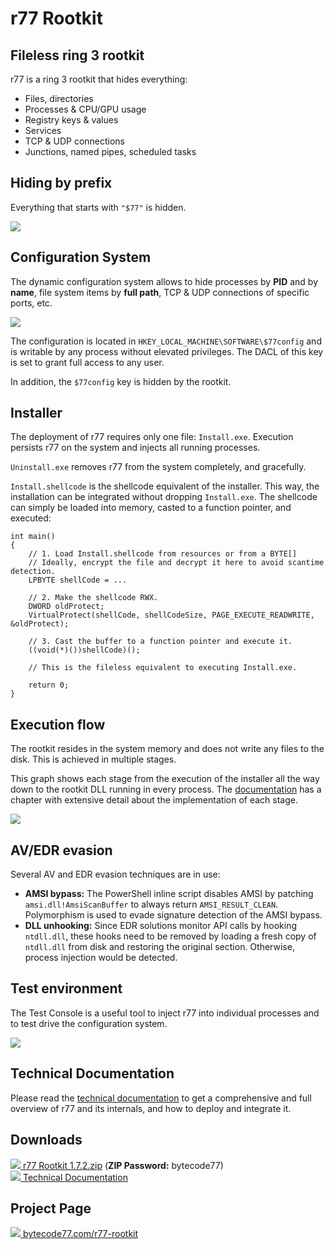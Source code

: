 # r77 Rootkit

## Fileless ring 3 rootkit

r77 is a ring 3 rootkit that hides everything:

 - Files, directories
 - Processes & CPU/GPU usage
 - Registry keys & values
 - Services
 - TCP & UDP connections
 - Junctions, named pipes, scheduled tasks

## Hiding by prefix

Everything that starts with `"$77"` is hidden.

![](https://bytecode77.com/images/pages/r77-rootkit/hiding.webp)

## Configuration System

The dynamic configuration system allows to hide processes by **PID** and by **name**, file system items by **full path**, TCP & UDP connections of specific ports, etc.

![](https://bytecode77.com/images/pages/r77-rootkit/config.webp)

The configuration is located in `HKEY_LOCAL_MACHINE\SOFTWARE\$77config` and is writable by any process without elevated privileges. The DACL of this key is set to grant full access to any user.

In addition, the `$77config` key is hidden by the rootkit.

## Installer

The deployment of r77 requires only one file: `Install.exe`. Execution persists r77 on the system and injects all running processes.

`Uninstall.exe` removes r77 from the system completely, and gracefully.

`Install.shellcode` is the shellcode equivalent of the installer. This way, the installation can be integrated without dropping `Install.exe`. The shellcode can simply be loaded into memory, casted to a function pointer, and executed:

```
int main()
{
	// 1. Load Install.shellcode from resources or from a BYTE[]
	// Ideally, encrypt the file and decrypt it here to avoid scantime detection.
	LPBYTE shellCode = ...

	// 2. Make the shellcode RWX.
	DWORD oldProtect;
	VirtualProtect(shellCode, shellCodeSize, PAGE_EXECUTE_READWRITE, &oldProtect);

	// 3. Cast the buffer to a function pointer and execute it.
	((void(*)())shellCode)();

	// This is the fileless equivalent to executing Install.exe.

	return 0;
}
```

## Execution flow

The rootkit resides in the system memory and does not write any files to the disk. This is achieved in multiple stages.

This graph shows each stage from the execution of the installer all the way down to the rootkit DLL running in every process. The [documentation](https://docs.bytecode77.com/r77-rootkit/Technical%20Documentation.pdf) has a chapter with extensive detail about the implementation of each stage.

![](https://bytecode77.com/images/pages/r77-rootkit/execution-flow-light.webp)

## AV/EDR evasion

Several AV and EDR evasion techniques are in use:

- **AMSI bypass:** The PowerShell inline script disables AMSI by patching `amsi.dll!AmsiScanBuffer` to always return `AMSI_RESULT_CLEAN`. Polymorphism is used to evade signature detection of the AMSI bypass.
- **DLL unhooking:** Since EDR solutions monitor API calls by hooking `ntdll.dll`, these hooks need to be removed by loading a fresh copy of `ntdll.dll` from disk and restoring the original section. Otherwise, process injection would be detected.

## Test environment

The Test Console is a useful tool to inject r77 into individual processes and to test drive the configuration system.

![](https://bytecode77.com/images/pages/r77-rootkit/testconsole.webp)

## Technical Documentation

Please read the [technical documentation](https://docs.bytecode77.com/r77-rootkit/Technical%20Documentation.pdf) to get a comprehensive and full overview of r77 and its internals, and how to deploy and integrate it.

## Downloads

[![](https://bytecode77.com/public/fileicons/zip.png) r77 Rootkit 1.7.2.zip](https://downloads.bytecode77.com/r77Rootkit%201.7.2.zip)
(**ZIP Password:** bytecode77)<br />
[![](https://bytecode77.com/public/fileicons/pdf.png) Technical Documentation](https://docs.bytecode77.com/r77-rootkit/Technical%20Documentation.pdf)

## Project Page

[![](https://bytecode77.com/public/favicon16.png) bytecode77.com/r77-rootkit](https://bytecode77.com/r77-rootkit)